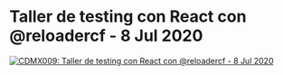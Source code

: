 # Taller de testing con React con @reloadercf - 8 Jul 2020

[![CDMX009: Taller de testing con React con @reloadercf - 8 Jul 2020](https://img.youtube.com/vi/inSA9OVEsGQ/0.jpg)](https://youtu.be/inSA9OVEsGQ)
